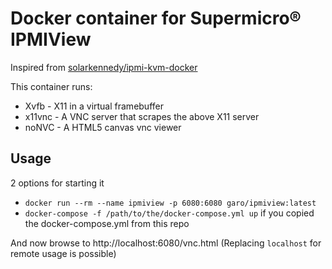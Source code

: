 # Docker container for Supermicro® IPMIView

Inspired from [solarkennedy/ipmi-kvm-docker](https://github.com/solarkennedy/ipmi-kvm-docker)

This container runs:

* Xvfb - X11 in a virtual framebuffer
* x11vnc - A VNC server that scrapes the above X11 server
* noNVC - A HTML5 canvas vnc viewer

## Usage
2 options for starting it
* `docker run --rm --name ipmiview -p 6080:6080 garo/ipmiview:latest`
* `docker-compose -f /path/to/the/docker-compose.yml up` if you copied the docker-compose.yml from this repo

And now browse to http://localhost:6080/vnc.html (Replacing `localhost` for remote usage is possible)
